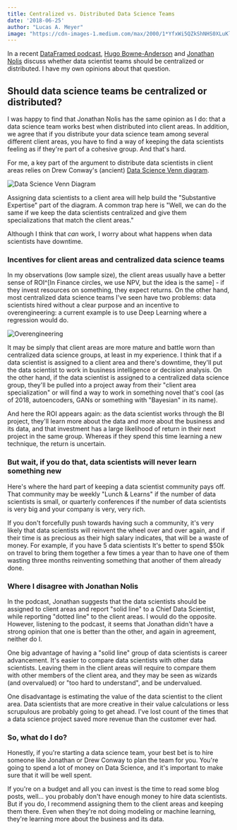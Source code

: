 ```yaml
---
title: Centralized vs. Distributed Data Science Teams
date: '2018-06-25'
author: "Lucas A. Meyer"
image: "https://cdn-images-1.medium.com/max/2000/1*YfxWi5QZkShNHS0XLuKlMQ.png"
---
```


In a recent [DataFramed podcast](https://www.datacamp.com/community/podcast/organizing-data-science-teams), [Hugo Bowne-Anderson](https://github.com/hugobowne) and 
[Jonathan Nolis](https://github.com/jnolis) discuss whether data scientist teams should be centralized or distributed. I have my own opinions about that question.

## Should data science teams be centralized or distributed?
 
I was happy to find that Jonathan Nolis has the same opinion as I do: that a data science team works best when distributed into client areas. In addition, we agree that if you distribute your data science team among several different client areas, you have to find a way of keeping the data scientists feeling as if they're part of a cohesive group. And that's hard.

For me, a key part of the argument to distribute data scientists in client areas relies on Drew Conway's (ancient) [Data Science Venn diagram](http://drewconway.com/zia/2013/3/26/the-data-science-venn-diagram).

![Data Science Venn Diagram](https://static1.squarespace.com/static/5150aec6e4b0e340ec52710a/t/51525c33e4b0b3e0d10f77ab/1364352052403/Data_Science_VD.png?format=750w)

Assigning data scientists to a client area will help build the "Substantive Expertise" part of the diagram. A common trap here is "Well, we can do the same if we keep the data scientists centralized and give them specializations that match the client areas." 

Although I think that _can_ work, I worry about what happens when data scientists have downtime.

### Incentives for client areas and centralized data science teams

In my observations (low sample size), the client areas usually have a better sense of ROI^[In Finance circles, we use NPV, but the idea is the same] - if they invest resources on something, they expect returns. On the other hand, most centralized data science teams I've seen have two problems: data scientists hired without a clear purpose and an incentive to overengineering: a current example is to use Deep Learning where a regression would do.

![Overengineering](https://cdn-images-1.medium.com/max/2000/1*YfxWi5QZkShNHS0XLuKlMQ.png)

It may be simply that client areas are more mature and battle worn than centralized data science groups, at least in my experience. I think that if a data scientist is assigned to a client area and there's downtime, they'll put the data scientist to work in business intelligence or decision analysis. On the other hand, if the data scientist is assigned to a centralized data science group, they'll be pulled into a project away from their "client area specialization" or will find a way to work in something novel that's cool (as of 2018, autoencoders, GANs or something with "Bayesian" in its name). 

And here the ROI appears again: as the data scientist works through the BI project, they'll learn more about the data and more about the business and its data, and that investment has a large likelihood of return in their next project in the same group. Whereas if they spend this time learning a new technique, the return is uncertain.

### But wait, if you do that, data scientists will never learn something new

Here's where the hard part of keeping a data scientist community pays off. That community may be weekly "Lunch & Learns" if the number of data scientists is small, or quarterly conferences if the number of data scientists is very big and your company is very, very rich.

If you don't forcefully push towards having such a community, it's very likely that data scientists will reinvent the wheel over and over again, and if their time is as precious as their high salary indicates, that will be a waste of money. For example, if you have 5 data scientists It's better to spend $50k on travel to bring them together a few times a year than to have one of them wasting three months reinventing something that another of them already done.

### Where I disagree with Jonathan Nolis

In the podcast, Jonathan suggests that the data scientists should be assigned to client areas and report "solid line" to a Chief Data Scientist, while reporting "dotted line" to the client areas. I would do the opposite. However, listening to the podcast, it seems that Jonathan didn't have a strong opinion that one is better than the other, and again in agreement, neither do I.

One big advantage of having a "solid line" group of data scientists is career advancement. It's easier to compare data scientists with other data scientists. Leaving them in the client areas will require to compare them with other members of the client area, and they may be seen as wizards (and overvalued) or "too hard to understand", and be undervalued. 

One disadvantage is estimating the value of the data scientist to the client area. Data scientists that are more creative in their value calculations or less scrupulous are probably going to get ahead. I've lost count of the times that a data science project saved more revenue than the customer ever had.

### So, what do I do?

Honestly, if you're starting a data science team, your best bet is to hire someone like Jonathan or Drew Conway to plan the team for you. You're going to spend a lot of money on Data Science, and it's important to make sure that it will be well spent.

If you're on a budget and all you can invest is the time to read some blog posts, well... you probably don't have enough money to hire data scientists. But if you do, I recommend assigning them to the client areas and keeping them there. Even when they're not doing modeling or machine learning, they're learning more about the business and its data.
